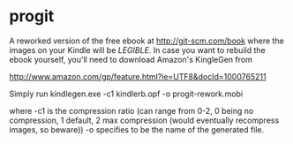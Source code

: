progit
======

A reworked version of the free ebook at http://git-scm.com/book where the images on your Kindle will be *LEGIBLE*.
In case you want to rebuild the ebook yourself, you'll need to download Amazon's KingleGen from 

http://www.amazon.com/gp/feature.html?ie=UTF8&docId=1000765211

Simply run 
kindlegen.exe -c1 kindlerb.opf -o progit-rework.mobi

where
-c1 is the compression ratio (can range from 0-2, 0 being no compression, 1 default, 2 max compression (would eventually recompress images, so beware))
-o <name> specifies <name> to be the name of the generated file.
